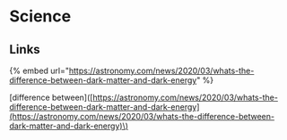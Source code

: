 # Science

## Links

{% embed url="https://astronomy.com/news/2020/03/whats-the-difference-between-dark-matter-and-dark-energy" %}

\[difference between\]\([https://astronomy.com/news/2020/03/whats-the-difference-between-dark-matter-and-dark-energy](https://astronomy.com/news/2020/03/whats-the-difference-between-dark-matter-and-dark-energy)\)



